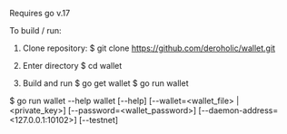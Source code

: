Requires go v.17

To build / run:

1) Clone repository:
	$ git clone https://github.com/deroholic/wallet.git

2) Enter directory
	$ cd wallet

3) Build and run
	$ go get wallet
	$ go run wallet

$ go run wallet --help
wallet [--help] [--wallet=<wallet_file> | <private_key>] [--password=<wallet_password>] [--daemon-address=<127.0.0.1:10102>] [--testnet]
